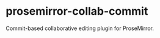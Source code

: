 prosemirror-collab-commit
=========================

Commit-based collaborative editing plugin for ProseMirror.
